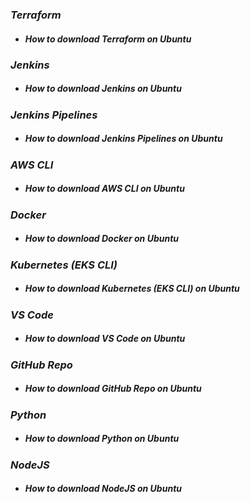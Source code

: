 ### _Terraform_
- ##### _How to download Terraform on Ubuntu_

### _Jenkins_
- ##### _How to download Jenkins on Ubuntu_

### _Jenkins Pipelines_
- ##### _How to download Jenkins Pipelines on Ubuntu_
  
### _AWS CLI_
- ##### _How to download AWS CLI on Ubuntu_

### _Docker_
- ##### _How to download Docker on Ubuntu_

### _Kubernetes (EKS CLI)_
- ##### _How to download Kubernetes (EKS CLI) on Ubuntu_

### _VS Code_
- ##### _How to download VS Code on Ubuntu_

### _GitHub Repo_
- ##### _How to download GitHub Repo on Ubuntu_

### _Python_
- ##### _How to download Python on Ubuntu_

### _NodeJS_
- ##### _How to download NodeJS on Ubuntu_


